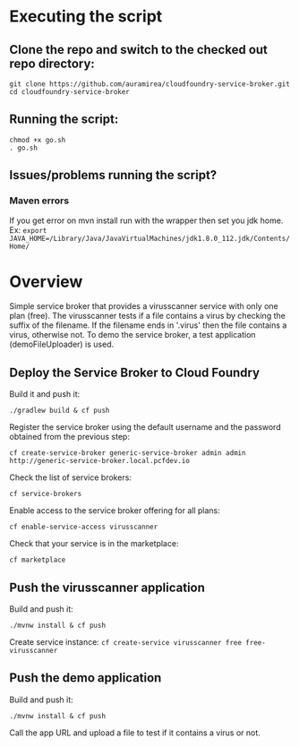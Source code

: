 
# Executing the script

## Clone the repo and switch to the checked out repo directory:

```
git clone https://github.com/auramirea/cloudfoundry-service-broker.git
cd cloudfoundry-service-broker
```

## Running the script:
```
chmod +x go.sh
. go.sh
```

## Issues/problems running the script?

### Maven errors

If you get error on mvn install run with the wrapper then set you jdk home. Ex:
```export JAVA_HOME=/Library/Java/JavaVirtualMachines/jdk1.8.0_112.jdk/Contents/Home/```

# Overview

Simple service broker that provides a virusscanner service with only one plan (free). 
The virusscanner tests if a file contains a virus by checking the suffix of the filename. If the filename ends in '.virus' then 
the file contains a virus, otherwise not.
To demo the service broker, a test application (demoFileUploader) is used. 

## Deploy the Service Broker to Cloud Foundry
Build it and push it:
```
./gradlew build & cf push
```

Register the service broker using the default username and the password obtained from the previous step:
```
cf create-service-broker generic-service-broker admin admin http://generic-service-broker.local.pcfdev.io
```

Check the list of service brokers:
```
cf service-brokers
```

Enable access to the service broker offering for all plans:
```
cf enable-service-access virusscanner
```

Check that your service is in the marketplace:
```
cf marketplace
```

## Push the virusscanner application
Build and push it:
```
./mvnw install & cf push
```

Create service instance:
`cf create-service virusscanner free free-virusscanner`


## Push the demo application
Build and push it:
```
./mvnw install & cf push
```

Call the app URL and upload a file to test if it contains a virus or not.
